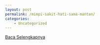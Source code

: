 ```yaml
---
layout: post
permalink: /mimpi-sakit-hati-sama-mantan/
categories:
    - Uncategorized
---
```


[Baca Selengkapnya](/04)